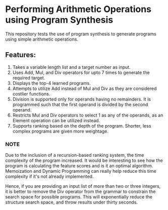 # Performing Arithmetic Operations using Program Synthesis
This repository tests the use of program synthesis to generate programs using simple arithmetic operations.

## Features:
1. Takes a variable length list and a target number as input.
2. Uses Add, Mul, and Div operators for upto 7 times to generate the required target.
3. Displays the top-4 learned programs.
4. Attempts to utilize Add instead of Mul and Div as they are considered costlier functions.
5. Division is supported only for operands having no remainders. It is programmed such that the first operand is divided by the second operand.
6. Restricts Mul and Div operators to select 1 as any of the operands, as an Element operation can be utilized instead. 
7. Supports ranking based on the depth of the program. Shorter, less complex programs are given more weightage.

### NOTE 
Due to the inclusion of a recursion-based ranking system, the time complexity of the program increased. It would be interesting to see how the program is calculating the feature scores and is it an optimal algorithm. Memoization and Dynamic Programming can really help reduce this time complexity if it's not already implemented.

Hence, if you are providing an input list of more than two or three integers, it is better to remove the Div operator from the grammar to constrain the search space for possible programs. This will exponentially reduce the structure search space, and throw results under thirty seconds.

